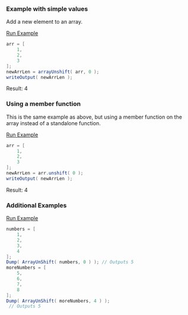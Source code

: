 ### Example with simple values

Add a new element to an array.

<a href="https://try.boxlang.io/?code=eJxLLCpSsFWIVuDiNNTh4jQCYmOuWGuuvNRyx6Iin9Q8oGRiUVFiZWhecUZmWokGiKejYKCgac1VXpRZkupfWlJQChRGaADKAADbtBjT" target="_blank">Run Example</a>

```java
arr = [ 
	1,
	2,
	3
];
newArrLen = arrayUnshift( arr, 0 );
writeOutput( newArrLen );

```

Result: 4

### Using a member function

This is the same example as above, but using a member function on the array instead of a standalone function.

<a href="https://try.boxlang.io/?code=eJxLLCpSsFWIVuDiNNTh4jQCYmOuWGuuvNRyx6Iin9Q8oGRiUZFeaV5xRmZaiYaCgYKmNVd5UWZJqn9pSUEpUAShFCgDAEJoFrY%3D" target="_blank">Run Example</a>

```java
arr = [ 
	1,
	2,
	3
];
newArrLen = arr.unshift( 0 );
writeOutput( newArrLen );

```

Result: 4

### Additional Examples

<a href="https://try.boxlang.io/?code=eJzLK81NSi0qVrBViFbg4jTU4eI0AmJjIDbhirXmcinNLdBQcCwqSqwMzQvOyEwr0VDIg2jRUTBQ0FTQtFbQ11fwLy0pKC0pVjDlys0vSvVDmMnFaQo0ygyIzYHYApeRSLp0FEzAxnKhmgsA2rkt8Q%3D%3D" target="_blank">Run Example</a>

```java
numbers = [ 
	1,
	2,
	3,
	4
];
Dump( ArrayUnShift( numbers, 0 ) ); // Outputs 5
moreNumbers = [
	5,
	6,
	7,
	8
];
Dump( ArrayUnShift( moreNumbers, 4 ) );
 // Outputs 5

```


